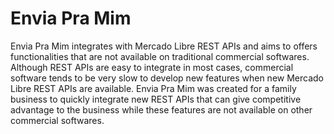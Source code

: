 # Envia Pra Mim

Envia Pra Mim integrates with Mercado Libre REST APIs and aims to offers functionalities that are not available on traditional commercial softwares.
Although REST APIs are easy to integrate in most cases, commercial software tends to be very slow to develop new features when new Mercado Libre REST APIs are available.
Envia Pra Mim was created for a family business to quickly integrate new REST APIs that can give competitive advantage to the business while these features are not available on other commercial softwares. 
